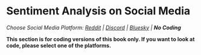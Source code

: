 # Sentiment Analysis on Social Media
_Choose Social Media Platform: <a href='../../../reddit/ch08_data_mining/06_sentiment_analysis/00_intro.html'>Reddit</a> | <a href='../../../discord/ch08_data_mining/06_sentiment_analysis/00_intro.html'>Discord</a> | <a href='../../../bsky/ch08_data_mining/06_sentiment_analysis/00_intro.html'>Bluesky</a> | __No Coding___

__This section is for coding versions of this book only. If you want to look at code, please select one of the platforms.__